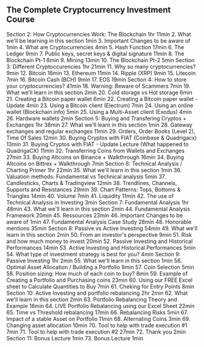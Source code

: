 ## The Complete Cryptocurrency Investment Course

Section 2: How Cryptocurrencies Work: The Blockchain
1hr 11min
2. What we'll be learning in this section
1min
3. Important Changes to be aware of
1min
4. What are Cryptocurrencies
4min
5. Hash Function
17min
6. The Ledger
9min
7. Public keys,  secret keys &amp; digital signature
11min
8. The Blockchain Pt-1
8min
9. Mining
13min
10. The Blockchain Pt-2
5min
Section 3: Different Cryptoccurencies
1hr 21min
11. Why so many cryptocurrencies?
9min
12. Bitcoin
16min
13. Ethereum
11min
14. Ripple (XRP)
9min
15. Litecoin
7min
16. Bitcoin Cash (BCH)
9min
17. EOS
19min
Section 4: How to store your cryptocurrencies?
41min
18. Warning: Beware of Scammers
7min
19. What we'll learn in this section
2min
20. Cold storage vs Hot storage
6min
21. Creating a Bitcoin paper wallet
6min
22. Creating a Bitcoin paper wallet - Update
4min
23. Using a Bitcoin client (Electrum)
7min
24. Using an online wallet (Blockchain.info)
5min
25. Using a Multi-Asset client (Exodus)
4min
26. Hardware wallets
2min
Section 5: Buying and Transfering Cryptos + Exchanges
1hr 38min
27. What we'll learn in this section
1min
28. Gateway exchanges and regular exchanges
11min
29. Orders, Order Books (Level 2), Time Of Sales
12min
30. Buying Cryptos with FIAT (Coinbase &amp; Quadrigacx)
13min
31. Buying Cryptos with FIAT - Update Lecture (What happened to QuadrigaCX)
11min
32. Transferring Coins from Wallets and Exchanges
27min
33. Buying Altcoins on Binance + Walkthrough
16min
34. Buying Altcoins on Bittrex + Walkthrough
7min
Section 6: Technical Analysis / Charting Primer
1hr 22min
35. What we'll learn in this section
1min
36. Valuation methods: Fundamental vs Technical analysis
5min
37. Candlesticks, Charts &amp; Tradingview
12min
38. Trendlines, Channels, Supports and Resistances
29min
39. Chart Patterns: Tops, Bottoms &amp; Triangles
14min
40. Volume
7min
41. Liquidity
11min
42. The use of Technical Analysis in Investing
3min
Section 7: Fundamental Analysis
1hr 48min
43. What we'll learn in this section
2min
44. Fundamental Analysis Framework
20min
45. Ressources
23min
46. Important Changes to be aware of
1min
47. Fundamental Analysis Case Study
28min
48. Honorable mentions
35min
Section 8: Passive vs Active Investing
54min
49. What we'll learn in this section
2min
50. From an investor's perspective
9min
51. Risk and how much money to invest
20min
52. Passive Investing and Historical Performances
14min
53. Active Investing and Historical Performances
5min
54. What type of investment strategy is best for you?
4min
Section 9: Passive Investing
1hr 2min
55. What we'll learn in this section
1min
56. Optimal Asset Allocation / Building a Portfolio
9min
57. Coin Selection
5min
58. Position sizing: How much of each coin to buy?
8min
59. Example of Creating a Portfolio and Purchasing coins
23min
60. Using our FREE Excel sheet to Calculate Quantities to Buy
7min
61. Cheking for Entry Points
8min
Section 10: Active Investing and portfolio rebalancing
2hr 2min
62. What we'll learn in this section
2min
63. Portfolio Rebalancing Theory and Example
16min
64. LIVE Portfolio Rebalancing using our Excel Sheet
22min
65. Time vs Threshold rebalancing
17min
66. Rebalancing Risks
5min
67. Impact of a stable Asset on Portfolio
11min
68. Alternating Coins
3min
69. Changing asset allocation
10min
70. Tool to help with trade execution #1
7min
71. Tool to help with trade execution #2
27min
72. Thank you
2min
Section 11: Bonus Lecture
1min
73. Bonus Lecture
1min